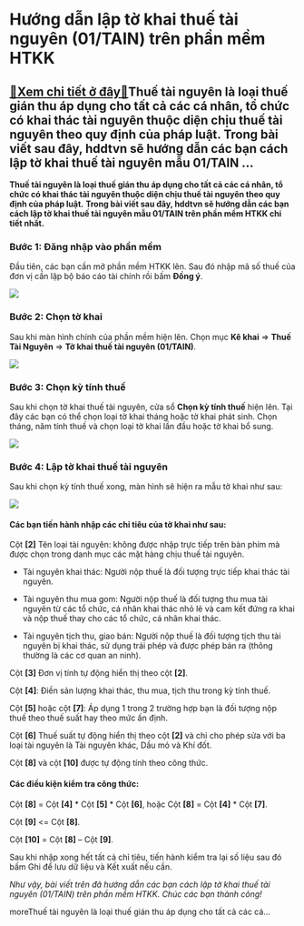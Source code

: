 Hướng dẫn lập tờ khai thuế tài nguyên (01/TAIN) trên phần mềm HTKK
==================================================================

[:gift:Xem chi tiết ở đây:gift:](https://hddtvn.com/huong-dan-lap-to-khai-thue-tai-nguyen-01-tain-tren-phan-mem-htkk/)Thuế tài nguyên là loại thuế gián thu áp dụng cho tất cả các cá nhân, tổ chức có khai thác tài nguyên thuộc diện chịu thuế tài nguyên theo quy định của pháp luật. Trong bài viết sau đây, hddtvn sẽ hướng dẫn các bạn cách lập tờ khai thuế tài nguyên mẫu 01/TAIN …
---------------------------------------------------------------------------------------------------------------------------------------------------------------------------------------------------------------------------------------------------------------------

**Thuế tài nguyên là loại thuế gián thu áp dụng cho tất cả các cá nhân, tổ chức có khai thác tài nguyên thuộc diện chịu thuế tài nguyên theo quy định của pháp luật.** **Trong bài viết sau đây, hddtvn sẽ hướng dẫn các bạn cách lập tờ khai thuế tài nguyên mẫu 01/TAIN trên phần mềm HTKK chi tiết nhất.**


### Bước 1: Đăng nhập vào phần mềm


Đầu tiên, các bạn cần mở phần mềm HTKK lên. Sau đó nhập mã số thuế của đơn vị cần lập bộ báo cáo tài chính rồi bấm **Đồng ý**.


[![](https://hddtvn.com/wp-content/uploads/2021/01/tT2sql8.png)](https://hddtvn.com/wp-content/uploads/2021/01/tT2sql8.png)


### Bước 2: Chọn tờ khai


Sau khi màn hình chính của phần mềm hiện lên. Chọn mục **Kê khai** => **Thuế Tài Nguyên** => **Tờ khai thuế tài nguyên (01/TAIN)**.


![](https://hddtvn.com/wp-content/uploads/2021/01/eGixqs2.png)


### Bước 3: Chọn kỳ tính thuế


Sau khi chọn tờ khai thuế tài nguyên, cửa sổ **Chọn kỳ tính thuế** hiện lên. Tại đây các bạn có thể chọn loại tờ khai tháng hoặc tờ khai phát sinh. Chọn tháng, năm tính thuế và chọn loại tờ khai lần đầu hoặc tờ khai bổ sung.


![](https://hddtvn.com/wp-content/uploads/2021/01/pbGCK4f.png)


### Bước 4: Lập tờ khai thuế tài nguyên


Sau khi chọn kỳ tính thuế xong, màn hình sẽ hiện ra mẫu tờ khai như sau:


![](https://hddtvn.com/wp-content/uploads/2021/01/YQ2mKC2.png)


#### **Các bạn tiến hành nhập các chỉ tiêu của tờ khai như sau:**


Cột **[2]** Tên loại tài nguyên: không được nhập trực tiếp trên bàn phím mà được chọn trong danh mục các mặt hàng chịu thuế tài nguyên.




* Tài nguyên khai thác: Người nộp thuế là đối tượng trực tiếp khai thác tài nguyên.

* Tài nguyên thu mua gom: Người nộp thuế là đối tượng thu mua tài nguyên từ các tổ chức, cá nhân khai thác nhỏ lẻ và cam kết đứng ra khai và nộp thuế thay cho các tổ chức, cá nhân khai thác.

* Tài nguyên tịch thu, giao bán: Người nộp thuế là đối tượng tịch thu tài nguyên bị khai thác, sử dụng trái phép và được phép bán ra (thông thường là các cơ quan an ninh).



Cột **[3]** Đơn vị tính tự động hiển thị theo cột **[2]**.


Cột **[4]**: Điền sản lượng khai thác, thu mua, tịch thu trong kỳ tính thuế.


Cột **[5]** hoặc cột **[7]**: Áp dụng 1 trong 2 trường hợp bạn là đối tượng nộp thuế theo thuế suất hay theo mức ấn định.


Cột **[6]** Thuế suất tự động hiển thị theo cột **[2]** và chỉ cho phép sửa với ba loại tài nguyên là Tài nguyên khác, Dầu mỏ và Khí đốt.


Cột **[8]** và cột **[10]** được tự động tính theo công thức.


#### **Các điều kiện kiểm tra công thức:**


Cột **[8]** = Cột **[4]** * Cột **[5]** * Cột **[6]**, hoặc Cột **[8]** = Cột **[4]** * Cột **[7]**.


Cột **[9]** <= Cột **[8]**.


Cột **[10]** = Cột **[8]** – Cột **[9]**.


Sau khi nhập xong hết tất cả chỉ tiêu, tiến hành kiểm tra lại số liệu sau đó bấm Ghi để lưu dữ liệu và Kết xuất nếu cần.


*Như vậy, bài viết trên đã hướng dẫn các bạn cách lập tờ khai thuế tài nguyên (01/TAIN) trên phần mềm HTKK. Chúc các bạn thành công!*


moreThuế tài nguyên là loại thuế gián thu áp dụng cho tất cả các cá…

